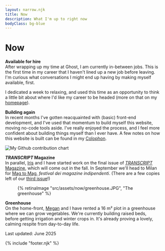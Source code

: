 ```yaml
---
layout: narrow.njk
title: Now
description: What I'm up to right now
bodyClass: bg-blue
---
```


# Now

**Available for hire** \
After wrapping up my time at Ghost, I am currently in-between jobs. This is the first time in my career that I haven't lined up a new job before leaving. I'm curious what conversations I might end up having by making myself available, first. 

I dedicated a week to relaxing, and used this time as an opportunity to think a little bit about where I'd like my career to be headed (more on that on my [homepage](/ "Go to my homepage")). 

**Building again** \
In recent months I've gotten reacquainted with (basic) front-end development, and I've used that momentum to build myself this website, moving no-code tools aside. I've really enjoyed the process, and I feel more confident about building things myself than I ever have. A few notes on how this website is built can be found in my [Colophon](/colophon "Colophon").

<img src="https://ghchart.rshah.org/dvdwinden" alt="My Github contribution chart" />

**_TRANSCRIPT_ Magazine** \
In parallel, [Iris](http://iriscuppen.com "Iris Cuppen") and I have started work on the final issue of [_TRANSCRIPT_ Magazine](http://transcriptmag.com "TRANSCRIPT Magazine"), which will come out in the fall. In September we'll head to Milan for [Mag to Mag](https://magtomag.com/en "Mag to Mag festival"), _festival dei magazine indipendenti_. (There are a few copies left of our [third issue](http://transcriptmag.store/issue-three "TRANSCRIPT Magazine: issue three")!)


<figure>
{% retinaImage "src/assets/now/greenhouse.JPG", "The greenhouse" %}
</figure>

**Greenhouse**\
On the home-front, [Megan](https://x.com/megantronic "My partner, Megan") and I have rented a 16 m² plot in a greenhouse where we can grow vegetables. We're currently building raised beds, before getting irrigation and winter crops in. It's already proving a lovely, calming respite from day-to-day life.

<span class="font-sans text-sm font-medium uppercase tracking-widest text-black/50 dark:text-white/50">Last updated: June 2025</span>

{% include "footer.njk" %}